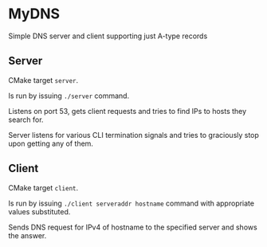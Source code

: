 # MyDNS 

Simple DNS server and client supporting just A-type records

## Server 

CMake target `server`.

Is run by issuing `./server` command.

Listens on port 53, gets client requests and tries to find IPs to hosts they search for.

Server listens for various CLI termination signals and tries to graciously stop upon getting any of them.

## Client

CMake target `client`.

Is run by issuing `./client serveraddr hostname` command with appropriate values substituted.

Sends DNS request for IPv4 of hostname to the specified server and shows the answer.
